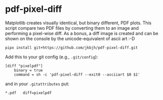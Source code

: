 # pdf-pixel-diff

Matplotlib creates visually identical, but binary different, PDF
plots. This script compare two PDF files by converting them to an
image and performing a pixel-wise diff. As a bonus, a diff image is
created and can be shown on the console by the unicode-equivalent of
ascii art :-D

```
pipx install git+https://github.com/jkbjh/pdf-pixel-diff.git
```

Add this to your git config (e.g., `.git/config`):
```
[diff "pixelpdf"]
	binary = true
	command = sh -c 'pdf-pixel-diff --exit0 --asciiart $0 $1'
```

and in your `.gitattributes` put:
```
*.pdf	diff=pixelpdf
```
